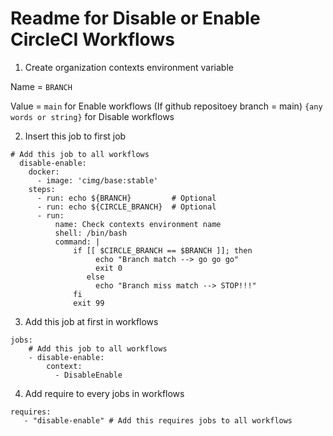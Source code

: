 # Readme for Disable or Enable CircleCI Workflows
1. Create organization contexts environment variable 

  Name  = ` BRANCH `
  
  Value = ` main ` for Enable workflows (If github repositoey branch = main)
          ` {any words or string} ` for Disable workflows

2. Insert this job to first job

```
# Add this job to all workflows
  disable-enable:
    docker:
      - image: 'cimg/base:stable'
    steps:
      - run: echo ${BRANCH}         # Optional
      - run: echo ${CIRCLE_BRANCH}  # Optional
      - run:
          name: Check contexts environment name
          shell: /bin/bash
          command: |
              if [[ $CIRCLE_BRANCH == $BRANCH ]]; then
                   echo "Branch match --> go go go"
                   exit 0
                 else 
                   echo "Branch miss match --> STOP!!!"
              fi
              exit 99
```

3. Add this job at first in workflows

```
jobs:
    # Add this job to all workflows
    - disable-enable:
        context:
          - DisableEnable
```

4. Add require to every jobs in workflows

```
requires:
   - "disable-enable" # Add this requires jobs to all workflows
```

